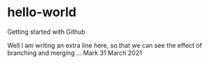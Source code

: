 # hello-world
Getting started with Github

Well I am writing an extra line here, so that we can see the effect of branching and merging ...
Mark
31 March 2021
